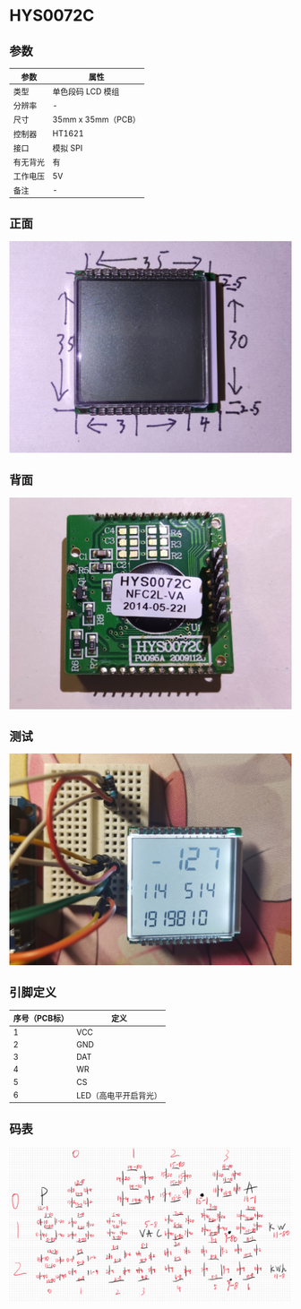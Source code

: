 # HYS0072C

## 参数

| 参数     | 属性               |
| -------- | ------------------ |
| 类型     | 单色段码 LCD 模组  |
| 分辨率   | -                  |
| 尺寸     | 35mm x 35mm（PCB） |
| 控制器   | HT1621             |
| 接口     | 模拟 SPI           |
| 有无背光 | 有                 |
| 工作电压 | 5V                 |
| 备注     | -                  |

## 正面

![正面](正面.jpg)

## 背面

![背面](背面.jpg)

## 测试

![测试](测试.jpg)

## 引脚定义

| 序号（PCB标） | 定义                  |
| ------------- | --------------------- |
| 1             | VCC                   |
| 2             | GND                   |
| 3             | DAT                   |
| 4             | WR                    |
| 5             | CS                    |
| 6             | LED（高电平开启背光） |

## 码表

![码表](码表.png)